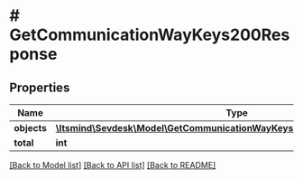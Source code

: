 # # GetCommunicationWayKeys200Response

## Properties

Name | Type | Description | Notes
------------ | ------------- | ------------- | -------------
**objects** | [**\Itsmind\Sevdesk\Model\GetCommunicationWayKeys200ResponseObjectsInner[]**](GetCommunicationWayKeys200ResponseObjectsInner.md) |  |
**total** | **int** |  | [optional]

[[Back to Model list]](../../README.md#models) [[Back to API list]](../../README.md#endpoints) [[Back to README]](../../README.md)
